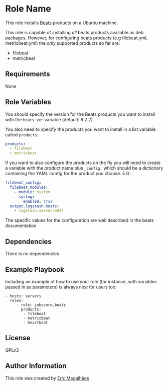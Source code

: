Role Name
=========

This role installs [Beats](https://www.elastic.co/products/beats) products on a Ubuntu machine.

This role is capable of installing *all* beats products available as deb packages. However, for configuring beats products (e.g filebeat.yml, metricbeat.yml) the only supported products so far are:

- filebeat
- metricbeat

Requirements
------------

None

Role Variables
--------------

You should specify the version for the Beats products you want to install with the `beats_ver` variable (default: 6.2.2).

You also need to specify the products you want to install in a list variable called `products`:
``` yaml
products:
  - filebeat
  - metricbeat
```

If you want to also configure the products on the fly you will need to create a variable with the product name plus `_config:` which should be a dictionary containing the YAML config for the product you choose. E.G:

``` yaml
filebeat_config:
  filebeat.modules:
    - module: system
      syslog:
        enabled: true
  output.logstash.hosts:
    - logstash.server:5044
```
The specific values for the configuration are well described in the beats documentation


Dependencies
------------

There is no dependencies

Example Playbook
----------------

Including an example of how to use your role (for instance, with variables passed in as parameters) is always nice for users too:

    - hosts: servers
      roles:
         - role: jobscore.beats
           products:
            - filebeat
            - metricbeat
            - heartbeat

License
-------

GPLv3

Author Information
------------------

This role was created by [Eric Magalhães](https://emagalha.es)
